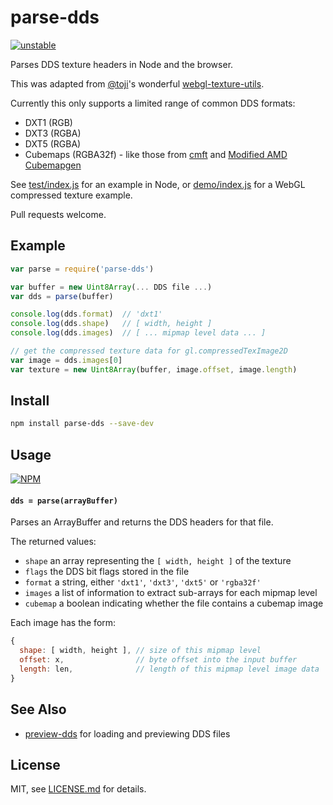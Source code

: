 # parse-dds

[![unstable](http://badges.github.io/stability-badges/dist/unstable.svg)](http://github.com/badges/stability-badges)

Parses DDS texture headers in Node and the browser. 

This was adapted from [@toji](https://twitter.com/Tojiro)'s wonderful [webgl-texture-utils](https://github.com/toji/webgl-texture-utils/blob/master/texture-util/dds.js). 

Currently this only supports a limited range of common DDS formats: 

- DXT1 (RGB)
- DXT3 (RGBA)
- DXT5 (RGBA)
- Cubemaps (RGBA32f) - like those from [cmft](https://github.com/dariomanesku/cmft) and [Modified AMD Cubemapgen](https://seblagarde.wordpress.com/2012/06/10/amd-cubemapgen-for-physically-based-rendering/)

See [test/index.js](test/index.js) for an example in Node, or [demo/index.js](demo/index.js) for a WebGL compressed texture example.

Pull requests welcome.

## Example

```js
var parse = require('parse-dds')

var buffer = new Uint8Array(... DDS file ...)
var dds = parse(buffer)

console.log(dds.format)  // 'dxt1'
console.log(dds.shape)   // [ width, height ]
console.log(dds.images)  // [ ... mipmap level data ... ]

// get the compressed texture data for gl.compressedTexImage2D
var image = dds.images[0]
var texture = new Uint8Array(buffer, image.offset, image.length)
```

## Install

```sh
npm install parse-dds --save-dev
```

## Usage

[![NPM](https://nodei.co/npm/parse-dds.png)](https://www.npmjs.com/package/parse-dds)

#### `dds = parse(arrayBuffer)`

Parses an ArrayBuffer and returns the DDS headers for that file.

The returned values:

- `shape` an array representing the `[ width, height ]` of the texture
- `flags` the DDS bit flags stored in the file
- `format` a string, either `'dxt1'`, `'dxt3'`, `'dxt5'` or `'rgba32f'`
- `images` a list of information to extract sub-arrays for each mipmap level
- `cubemap` a boolean indicating whether the file contains a cubemap image

Each image has the form:

```js
{
  shape: [ width, height ], // size of this mipmap level
  offset: x,                // byte offset into the input buffer
  length: len,              // length of this mipmap level image data
}
```

## See Also

- [preview-dds](https://github.com/Jam3/preview-dds) for loading and previewing DDS files

## License

MIT, see [LICENSE.md](http://github.com/Jam3/parse-dds/blob/master/LICENSE.md) for details.
